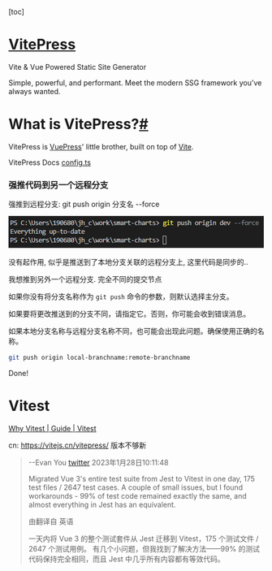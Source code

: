 [toc]

# [VitePress](https://vitepress.vuejs.org/) 

Vite & Vue Powered Static Site Generator

Simple, powerful, and performant. Meet the modern SSG framework you've always wanted.

# What is VitePress?[#](https://vitepress.vuejs.org/guide/what-is-vitepress#what-is-vitepress)

VitePress is [VuePress](https://vuepress.vuejs.org/)' little brother, built on top of [Vite](https://vitejs.dev/).

VitePress Docs [config.ts](https://github.com/vuejs/vitepress/blob/main/docs/.vitepress/config.ts)





### 强推代码到另一个远程分支

强推到远程分支:  git push origin 分支名 --force

![image-20221012112524918](./imgs/image-20221012112524918.png)

没有起作用, 似乎是推送到了本地分支关联的远程分支上, 这里代码是同步的..

我想推到另外一个远程分支. 完全不同的提交节点



如果你没有将分支名称作为 `git push` 命令的参数，则默认选择主分支。

如果要将更改推送到的分支不同，请指定它。否则，你可能会收到错误消息。

如果本地分支名称与远程分支名称不同，也可能会出现此问题。确保使用正确的名称。

```bash
git push origin local-branchname:remote-branchname
```

Done!



# Vitest

[Why Vitest | Guide | Vitest](https://cn.vitest.dev/guide/why.html)

cn: https://vitejs.cn/vitepress/ 版本不够新

> --Evan You [twitter](https://twitter.com/youyuxi/status/1618628437555695616) 2023年1月28日10:11:48
>
> Migrated Vue 3's entire test suite from Jest to Vitest in one day, 175 test files / 2647 test cases. A couple of small issues, but I found workarounds - 99% of test code remained exactly the same, and almost everything in Jest has an equivalent.
>
> 由翻译自 英语
>
> 一天内将 Vue 3 的整个测试套件从 Jest 迁移到 Vitest，175 个测试文件 / 2647 个测试用例。 有几个小问题，但我找到了解决方法——99% 的测试代码保持完全相同，而且 Jest 中几乎所有内容都有等效代码。
